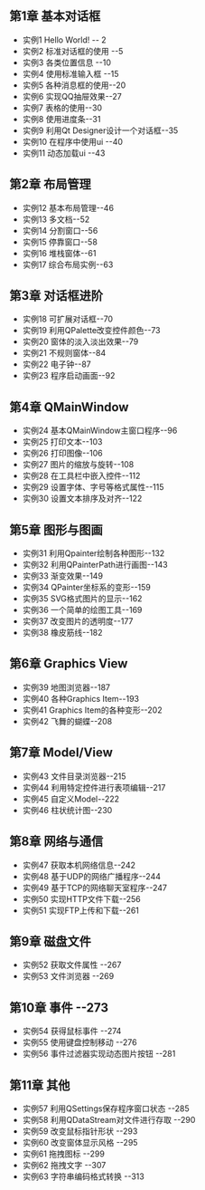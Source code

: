 
##  第1章 基本对话框
* 实例1 Hello World!  -- 2
* 实例2 标准对话框的使用 --5
* 实例3 各类位置信息    --10
* 实例4 使用标准输入框  --15
* 实例5 各种消息框的使用--20
* 实例6 实现QQ抽屉效果--27
* 实例7 表格的使用--30
* 实例8 使用进度条--31
* 实例9 利用Qt Designer设计一个对话框--35
* 实例10 在程序中使用ui --40
* 实例11 动态加载ui --43

##  第2章 布局管理
* 实例12 基本布局管理--46
* 实例13 多文档--52
* 实例14 分割窗口--56
* 实例15 停靠窗口--58
* 实例16 堆栈窗体--61
* 实例17 综合布局实例--63

## 第3章 对话框进阶
* 实例18 可扩展对话框--70
* 实例19 利用QPalette改变控件颜色--73
* 实例20 窗体的淡入淡出效果--79
* 实例21 不规则窗体--84
* 实例22 电子钟--87
* 实例23 程序启动画面--92

## 第4章 QMainWindow
* 实例24 基本QMainWindow主窗口程序--96
* 实例25 打印文本--103
* 实例26 打印图像--106
* 实例27 图片的缩放与旋转--108
* 实例28 在工具栏中嵌入控件--112
* 实例29 设置字体、字号等格式属性--115
* 实例30 设置文本排序及对齐--122

## 第5章 图形与图画
* 实例31 利用Qpainter绘制各种图形--132
* 实例32 利用QPainterPath进行画图--143
* 实例33 渐变效果--149
* 实例34 QPainter坐标系的变形--159
* 实例35 SVG格式图片的显示--162
* 实例36 一个简单的绘图工具--169
* 实例37 改变图片的透明度--177
* 实例38 橡皮筋线--182

## 第6章 Graphics View
* 实例39 地图浏览器--187
* 实例40 各种Graphics Item--193
* 实例41 Graphics Item的各种变形--202
* 实例42 飞舞的蝴蝶--208

## 第7章 Model/View
* 实例43 文件目录浏览器--215
* 实例44 利用特定控件进行表项编辑--217
* 实例45 自定义Model--222
* 实例46 柱状统计图--230

## 第8章 网络与通信
* 实例47 获取本机网络信息--242
* 实例48 基于UDP的网络广播程序--244
* 实例49 基于TCP的网络聊天室程序--247
* 实例50 实现HTTP文件下载--256
* 实例51 实现FTP上传和下载--261

## 第9章 磁盘文件
* 实例52 获取文件属性 --267
* 实例53 文件浏览器 --269

## 第10章 事件           --273
* 实例54 获得鼠标事件   --274
* 实例55 使用键盘控制移动 --276
* 实例56 事件过滤器实现动态图片按钮 --281

## 第11章 其他
* 实例57 利用QSettings保存程序窗口状态 --285
* 实例58 利用QDataStream对文件进行存取 --290
* 实例59 改变鼠标指针形状 --293
* 实例60 改变窗体显示风格 --295
* 实例61 拖拽图标 --299
* 实例62 拖拽文字 --307
* 实例63 字符串编码格式转换 --313

